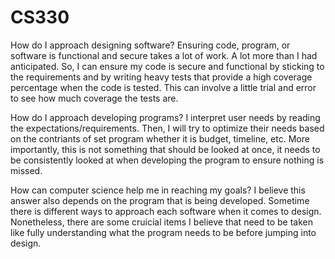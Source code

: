 # CS330
How do I approach designing software?
    Ensuring code, program, or software is functional and secure takes a lot of work. A lot more than I had anticipated. So, I can ensure my code is secure and functional by sticking to the requirements and by writing heavy tests that provide a high coverage percentage when the code is tested. This can involve a little trial and error to see how much coverage the tests are.
    
    
How do I approach developing programs?
    I interpret user needs by reading the expectations/requirements. Then, I will try to optimize their needs based on the contriants of set program whether it is budget, timeline, etc. More importantly, this is not something that should be looked at once, it needs to be consistently looked at when developing the program to ensure nothing is missed.


How can computer science help me in reaching my goals?
    I believe this answer also depends on the program that is being developed. Sometime there is different ways to approach each software when it comes to design. Nonetheless, there are some cruicial items I believe that need to be taken like fully understanding what the program needs to be before jumping into design.
